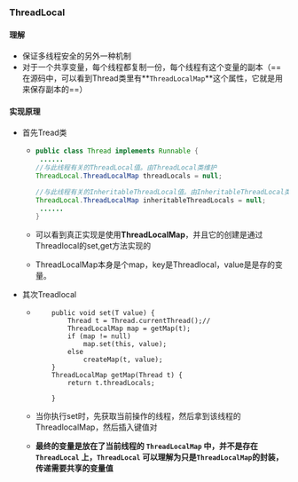 ### ThreadLocal

#### 理解

* 保证多线程安全的另外一种机制
* 对于一个共享变量，每个线程都复制一份，每个线程有这个变量的副本（==在源码中，可以看到Thread类里有**`ThreadLocalMap`**这个属性，它就是用来保存副本的==）





#### 实现原理

* 首先Tread类

  * ```java
    public class Thread implements Runnable {
     ......
    //与此线程有关的ThreadLocal值。由ThreadLocal类维护
    ThreadLocal.ThreadLocalMap threadLocals = null;
    
    //与此线程有关的InheritableThreadLocal值。由InheritableThreadLocal类维护
    ThreadLocal.ThreadLocalMap inheritableThreadLocals = null;
     ......
    }
    ```

  * 可以看到真正实现是使用**ThreadLocalMap**，并且它的创建是通过Threadlocal的set,get方法实现的

  * ThreadLocalMap本身是个map，key是Threadlocal，value是是存的变量。

* 其次Treadlocal

  * ```
        public void set(T value) {
            Thread t = Thread.currentThread();//
            ThreadLocalMap map = getMap(t);
            if (map != null)
                map.set(this, value);
            else
                createMap(t, value);
        }
        ThreadLocalMap getMap(Thread t) {
            return t.threadLocals;
        
        }
    ```

  *  当你执行set时，先获取当前操作的线程，然后拿到该线程的ThreadlocalMap，然后插入键值对
  * **最终的变量是放在了当前线程的 `ThreadLocalMap` 中，并不是存在 `ThreadLocal` 上，`ThreadLocal` 可以理解为只是`ThreadLocalMap`的封装，传递需要共享的变量值**

